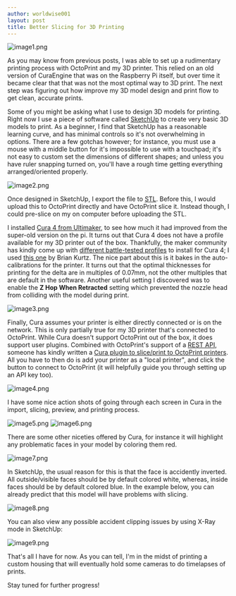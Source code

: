 ```yaml
---
author: worldwise001
layout: post
title: Better Slicing for 3D Printing
---
```


![image1.png](/images/2019-07-10-octoprint-4/image1.png)

As you may know from previous posts, I was able to set up a rudimentary printing process with OctoPrint and my 3D printer. This relied on an old version of CuraEngine that was on the Raspberry Pi itself, but over time it became clear that that was not the most optimal way to 3D print. The next step was figuring out how improve my 3D model design and print flow to get clean, accurate prints.

Some of you might be asking what I use to design 3D models for printing. Right now I use a piece of software called [SketchUp](https://www.sketchup.com/) to create very basic 3D models to print. As a beginner, I find that SketchUp has a reasonable learning curve, and has minimal controls so it's not overwhelming in options. There are a few gotchas however; for instance, you must use a mouse with a middle button for it's impossible to use with a touchpad; it's not easy to custom set the dimensions of different shapes; and unless you have ruler snapping turned on, you'll have a rough time getting everything arranged/oriented properly.

![image2.png](/images/2019-07-10-octoprint-4/image2.png)

Once designed in SketchUp, I export the file to [STL](https://en.wikipedia.org/wiki/STL_%28file_format%29). Before this, I would upload this to OctoPrint directly and have OctoPrint slice it. Instead though, I could pre-slice on my on computer before uploading the STL.

I installed [Cura 4 from Ultimaker](https://ultimaker.com/software/ultimaker-cura), to see how much it had improved from the super-old version on the pi. It turns out that Cura 4 does not have a profile available for my 3D printer out of the box. Thankfully, the maker community has kindly come up with [different battle-tested profiles](https://www.mpminidelta.com/slicers/cura) to install for Cura 4; I used [this one](https://www.mpminidelta.com/_media/slicers/cura/cura_3_6_0_and_cura_4_-_mpmd-profile-brian_kurtz_-_20190504.zip) by Brian Kurtz. The nice part about this is it bakes in the auto-calibrations for the printer. It turns out that the optimal thicknesses for printing for the delta are in multiples of 0.07mm, not the other multiples that are default in the software. Another useful setting I discovered was to enable the **Z Hop When Retracted** setting which prevented the nozzle head from colliding with the model during print.

![image3.png](/images/2019-07-10-octoprint-4/image3.png)

Finally, Cura assumes your printer is either directly connected or is on the network. This is only partially true for my 3D printer that's connected to OctoPrint. While Cura doesn't support OctoPrint out of the box, it does support user plugins. Combined with OctoPrint's support of a [REST API](http://docs.octoprint.org/en/master/api/), someone has kindly written a [Cura plugin to slice/print to OctoPrint printers](https://github.com/fieldOfView/Cura-OctoPrintPlugin). All you have to then do is add your printer as a "local printer", and click the button to connect to OctoPrint (it will helpfully guide you through setting up an API key too).

![image4.png](/images/2019-07-10-octoprint-4/image4.png)

I have some nice action shots of going through each screen in Cura in the import, slicing, preview, and printing process.

![image5.png](/images/2019-07-10-octoprint-4/image5.png)
![image6.png](/images/2019-07-10-octoprint-4/image6.png)

There are some other niceties offered by Cura, for instance it will highlight any problematic faces in your model by coloring them red.

![image7.png](/images/2019-07-10-octoprint-4/image7.png)

In SketchUp, the usual reason for this is that the face is accidently inverted. All outside/visible faces should be by default colored white, whereas, inside faces should be by default colored blue. In the example below, you can already predict that this model will have problems with slicing.

![image8.png](/images/2019-07-10-octoprint-4/image8.png)

You can also view any possible accident clipping issues by using X-Ray mode in SketchUp:

![image9.png](/images/2019-07-10-octoprint-4/image9.png)

That's all I have for now. As you can tell, I'm in the midst of printing a custom housing that will eventually hold some cameras to do timelapses of prints.

Stay tuned for further progress!
